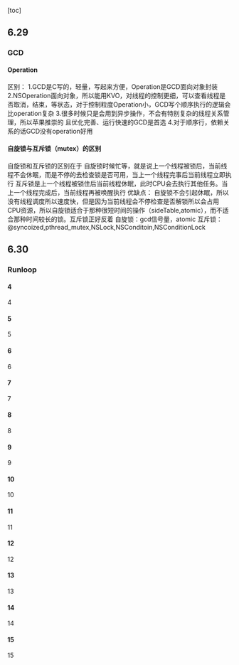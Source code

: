 [toc]
## 6.29
### GCD
#### Operation
区别：
1.GCD是C写的，轻量，写起来方便，Operation是GCD面向对象封装
2.NSOperation面向对象，所以能用KVO，对线程的控制更细，可以查看线程是否取消，结束，等状态，对于控制粒度Operation小，GCD写个顺序执行的逻辑会比operation复杂
3.很多时候只是会用到异步操作，不会有特别复杂的线程关系管理，所以苹果推崇的 且优化完善、运行快速的GCD是首选
4.对于顺序行，依赖关系的话GCD没有operation好用

#### 自旋锁与互斥锁（mutex）的区别
自旋锁和互斥锁的区别在于
自旋锁时候忙等，就是说上一个线程被锁后，当前线程不会休眠，而是不停的去检查锁是否可用，当上一个线程完事后当前线程立即执行
互斥锁是上一个线程被锁住后当前线程休眠，此时CPU会去执行其他任务。当上一个线程完成后，当前线程再被唤醒执行
优缺点：
自旋锁不会引起休眠，所以没有线程调度所以速度快，但是因为当前线程会不停检查是否解锁所以会占用CPU资源，所以自旋锁适合于那种很短时间的操作（sideTable,atomic），而不适合那种时间较长的锁。互斥锁正好反着
自旋锁：gcd信号量，atomic
互斥锁：@syncoized,pthread_mutex,NSLock,NSConditoin,NSConditionLock

## 6.30
### Runloop
#### 4
4
#### 5
5
#### 6
6
#### 7
7
#### 8
8
#### 9
9
#### 10
10
#### 11
11
#### 12
12
#### 13
13
#### 14
14
#### 15
15